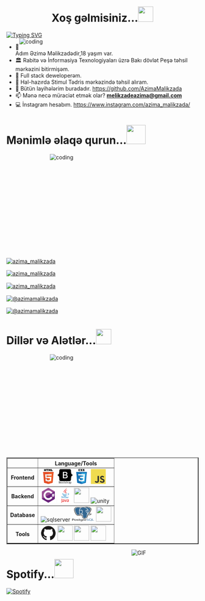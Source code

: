 <div align="center">
<h1 display="inline-block">Xoş gəlmisiniz...<img height = 40px width = 40px src = "https://raw.githubusercontent.com/MartinHeinz/MartinHeinz/master/wave.gif"></h1>
</div>
<a href="https://git.io/typing-svg"><img src="https://readme-typing-svg.herokuapp.com?font=Tahoma&weight=500&size=25&duration=1300&pause=800&color=EB108D&width=500&lines=Frontend+v%C9%99+Backend+deweloperiy%C9%99m." alt="Typing SVG" /></a>
<img align="right" alt="coding" width="470" src="https://mir-s3-cdn-cf.behance.net/project_modules/disp/601014116770475.6068beff4640a.gif">

- 🐼 Adım Əzimə Məlikzadədir,18 yaşım var.
- 🏛 Rabitə və İnformasiya Texnologiyaları üzrə Bakı dövlət Peşə təhsil mərkəzini bitirmişəm.
- 🧿 Full stack deweloperəm.
- 🌹  Hal-hazırda Stimul Tədris mərkəzində təhsil alıram.
- 💎 Bütün layihələrim buradadır.   https://github.com/AzimaMalikzada
- 📫 Mənə necə müraciət etmək olar?  **melikzadeazima@gmail.com**
- 💻 İnstagram hesabım.   https://www.instagram.com/azima_malikzada/
<h1 align="left"> Mənimlə əlaqə qurun...<img height = 50px width = 50px src = "https://thumbs.gfycat.com/CelebratedAlienatedChinesecrocodilelizard-size_restricted.gif"></h1>

<img align="right" alt="coding" width="390" height="270" src="https://cdn.dribbble.com/users/2343459/screenshots/14393709/media/1f76b38bfee6b1282cf8a1ec2b773f9c.gif">
<p align="left">
<a href="https://discord.com/channels/@me" target="blank"> <img align="center" src="https://assets-global.website-files.com/6257adef93867e50d84d30e2/625e5fcef7ab80b8c1fe559e_Discord-Logo-Color.png" alt="azima_malikzada" height="35" width="35"> </a> 
  
<a href="https://www.instagram.com/azima_malikzada/" target="blank"><img align="center" src="https://raw.githubusercontent.com/rahuldkjain/github-profile-readme-generator/master/src/images/icons/Social/instagram.svg" alt="azima_malikzada" height="30" width="40"></a> 
  
<a href="https://www.linkedin.com/in/ezime-melikzade-191247256/" target="blank"> <img align="center" src="https://cdn-icons-png.flaticon.com/512/733/733561.png?w=360" alt="azima_malikzada" height="30" width="30"></a>
  
<a href="https://codepen.io/Malikzada" target="blank"><img align="center" src="https://www.svgrepo.com/show/332024/codepen-square.svg" alt="@azimamalikzada" height="45" width="45"></a>
  
<a href="https://twitter.com/MalikzadaAzima" target="blank"><img align="center" src="https://www.freepnglogos.com/uploads/twitter-logo-png/twitter-logo-vector-png-clipart-1.png" alt="@azimamalikzada" height="40" width="40"></a></p>

<div align="left">
<h1>Dillər və Alətlər...<img height = 40px width = 40px src = "https://media2.giphy.com/media/QssGEmpkyEOhBCb7e1/giphy.gif?cid=ecf05e47a0n3gi1bfqntqmob8g9aid1oyj2wr3ds3mg700bl&rid=giphy.gif"></h1>
</div>
<img align="right" alt="coding" width="390" height="270" src="https://media.tenor.com/SoBzDkrJuNUAAAAC/cat-hack.gif">


  <div>
        <table border="2" width="70%" cellpadding="300px" cellspacing="300px">
            <thead>
              <tr>
                <th></th>
                <th>Language/Tools</th>
              </tr>
            </thead>
            <tbody>
                <tr>
                    <th>Frontend</td>
                      <td>
                        <img src="https://raw.githubusercontent.com/devicons/devicon/master/icons/html5/html5-original-wordmark.svg" width="40" height="40" />
                        <img src="https://raw.githubusercontent.com/devicons/devicon/master/icons/bootstrap/bootstrap-plain-wordmark.svg" alt="bootstrap" width="40"                            height="40"/>
                        <img src="https://raw.githubusercontent.com/devicons/devicon/master/icons/css3/css3-original-wordmark.svg" width="40" height="40" />
                        <img src="https://raw.githubusercontent.com/devicons/devicon/master/icons/javascript/javascript-original.svg" width="40" height="40" />
                      </td>
                 </tr>
                  <tr>
                    <th>Backend</td>
                    <td>
                        <img src="https://raw.githubusercontent.com/devicons/devicon/master/icons//csharp/csharp-original.svg" width="40" height="40" />  
                        <img src="https://raw.githubusercontent.com/devicons/devicon/master/icons/java/java-original-wordmark.svg" width="40" height="40" /> 
                        <img src="https://user-images.githubusercontent.com/81612480/170154517-40e63112-9249-4fb1-90f6-70ce35af9086.png" width="40" height="40" />
                        <img src="https://www.vectorlogo.zone/logos/unity3d/unity3d-icon.svg" alt="unity" width="40" height="40"/>
                    </td>
                  </tr>
                  <tr>
                    <th>Database</td>
                      <td>
                        <img src="https://upload.wikimedia.org/wikipedia/de/thumb/8/8c/Microsoft_SQL_Server_Logo.svg/2000px-Microsoft_SQL_Server_Logo.svg.png"                                  alt="sqlserver" width="60" height="40"/>
                        <img src="https://raw.githubusercontent.com/devicons/devicon/master/icons/postgresql/postgresql-original-wordmark.svg" alt="postgresql"                                   width="60" height="40"/>
                        <img src="https://user-images.githubusercontent.com/81612480/170155385-a4f08eaf-3476-4c57-82a9-6a6488ab36c6.png" width="40" height="40"/>
                    </td>
                  </tr>
                   <tr>
                    <th>Tools</th>
                      <td>
                        <img src="https://raw.githubusercontent.com/devicons/devicon/master/icons/github/github-original.svg" width="40" height="40" />
                         <img src ="https://user-images.githubusercontent.com/81612480/170158125-06d02884-224c-49a7-a455-8877279389f2.jpg" width="40" height="40" />
                       <img src ="https://user-images.githubusercontent.com/81612480/170158610-2101eafd-4fe0-4aa3-988d-3ed070216926.png" width="40" height="40" />
                        <img src ="https://user-images.githubusercontent.com/81612480/170158630-c301ef04-9d66-47ff-9af4-b80bf4096638.png" width="40" height="40" />
                       </td>
                  </tr>
            </tbody>
        </table>
    </div>
</div>

<img align="right" alt="GIF" height="300px" width="35%" src="https://media.giphy.com/media/J5B1Y8QZnzXXbLQIBu/giphy.gif"/>

<div align="left">
<h1 display="inline-block">Spotify...<img height = 50px width = 50px src = "https://i.pinimg.com/originals/a5/78/ac/a578ace0baf2e25071a61ae8b9cc5e6c.gif"></h1>
</div>

[![Spotify](https://novatorem.bgstatic.vercel.app/api/spotify)](https://open.spotify.com/user/31ijbvtug2nlc732nxye5nocvdoq)



